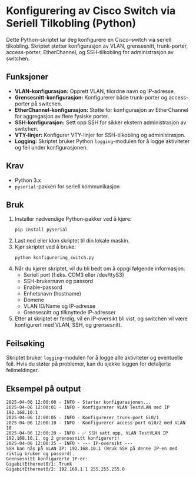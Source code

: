 <h1>Konfigurering av Cisco Switch via Seriell Tilkobling (Python)</h1>

<p>Dette Python-skriptet lar deg konfigurere en Cisco-switch via seriell tilkobling. Skriptet støtter konfigurasjon av VLAN, grensesnitt, trunk-porter, access-porter, EtherChannel, og SSH-tilkobling for administrasjon av switchen.</p>

<h2>Funksjoner</h2>
<ul>
    <li><strong>VLAN-konfigurasjon:</strong> Opprett VLAN, tilordne navn og IP-adresse.</li>
    <li><strong>Grensesnitt-konfigurasjon:</strong> Konfigurerer både trunk-porter og access-porter på switchen.</li>
    <li><strong>EtherChannel-konfigurasjon:</strong> Støtte for konfigurasjon av EtherChannel for aggregasjon av flere fysiske porter.</li>
    <li><strong>SSH-konfigurasjon:</strong> Sett opp SSH for sikker ekstern administrasjon av switchen.</li>
    <li><strong>VTY-linjer:</strong> Konfigurer VTY-linjer for SSH-tilkobling og administrasjon.</li>
    <li><strong>Logging:</strong> Skriptet bruker Python <code>logging</code>-modulen for å logge aktiviteter og feil under konfigurasjonen.</li>
</ul>

<h2>Krav</h2>
<ul>
    <li>Python 3.x</li>
    <li><code>pyserial</code>-pakken for seriell kommunikasjon</li>
</ul>

<h2>Bruk</h2>
<ol>
    <li>Installer nødvendige Python-pakker ved å kjøre:
        <pre><code>pip install pyserial</code></pre>
    </li>
    <li>Last ned eller klon skriptet til din lokale maskin.</li>
    <li>Kjør skriptet ved å bruke:
        <pre><code>python konfigurering_switch.py</code></pre>
    </li>
    <li>Når du kjører skriptet, vil du bli bedt om å oppgi følgende informasjon:
        <ul>
            <li>Seriell port (f.eks. COM3 eller /dev/ttyS3)</li>
            <li>SSH-brukernavn og passord</li>
            <li>Enable-passord</li>
            <li>Enhetsnavn (hostname)</li>
            <li>Domene</li>
            <li>VLAN ID/Name og IP-adresse</li>
            <li>Grensesnitt og tilknyttede IP-adresser</li>
        </ul>
    </li>
    <li>Etter at skriptet er ferdig, vil en IP-oversikt bli vist, og switchen vil være konfigurert med VLAN, SSH, og grensesnitt.</li>
</ol>

<h2>Feilsøking</h2>
<p>Skriptet bruker <code>logging</code>-modulen for å logge alle aktiviteter og eventuelle feil. Hvis du støter på problemer, kan du sjekke loggen for detaljerte feilmeldinger.</p>

<h2>Eksempel på output</h2>
<pre><code>2025-04-06 12:00:00 - INFO - Starter konfigurasjonen...
2025-04-06 12:00:01 - INFO - Konfigurerer VLAN TestVLAN med IP 192.168.10.1
2025-04-06 12:00:05 - INFO - Konfigurerer trunk-port Gi0/1
2025-04-06 12:00:10 - INFO - Konfigurerer access-port Gi0/2 med VLAN 10
2025-04-06 12:00:20 - INFO - ✅ SSH satt opp, VLAN TestVLAN IP 192.168.10.1, og 2 grensesnitt konfigurert!
2025-04-06 12:00:25 - INFO - --- IP-oversikt ---
SSH kan nås på VLAN IP: 192.168.10.1 (Bruk SSH på denne IP-en med riktig bruker og passord).
Grensesnitt konfigurerte IP-er:
GigabitEthernet0/1: Trunk
GigabitEthernet0/2: 192.168.1.1 255.255.255.0
</code></pre>

